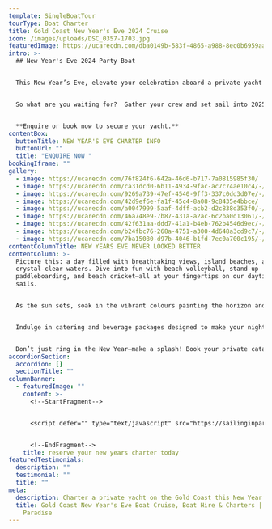 ```yaml
---
template: SingleBoatTour
tourType: Boat Charter
title: Gold Coast New Year's Eve 2024 Cruise
icon: /images/uploads/DSC_0357-1703.jpg
featuredImage: https://ucarecdn.com/dba0149b-583f-4865-a988-8ec0b6959aac/
intro: >-
  ## New Year's Eve 2024 Party Boat


  This New Year’s Eve, elevate your celebration aboard a private yacht charter.    Why pay premium prices for crowded venues, long drinks lines and tacky tunes when you can sail the night away with your faves and customise the food, drinks and music to suit your vibe.  


  S﻿o what are you waiting for?  Gather your crew and set sail into 2025 with an incredible private charter experience on the stunning Gold Coast Broadwater.    


  **Enquire or book now to secure your yacht.**
contentBox:
  buttonTitle: NEW YEAR'S EVE CHARTER INFO
  buttonUrl: ""
  title: "ENQUIRE NOW "
bookingIframe: ""
gallery:
  - image: https://ucarecdn.com/76f824f6-642a-46d6-b717-7a0815985f30/
  - image: https://ucarecdn.com/ca31dcd0-6b11-4934-9fac-ac7c74ae10c4/-/preview/-/enhance/39/
  - image: https://ucarecdn.com/9269a739-47ef-4540-9ff3-337c0dd3d07e/-/preview/-/enhance/50/
  - image: https://ucarecdn.com/42d9ef6e-fa1f-45c4-8a08-9c8435e4bbce/
  - image: https://ucarecdn.com/a0047999-5aaf-4dff-acb2-d2c838d353f0/-/preview/-/enhance/25/
  - image: https://ucarecdn.com/46a748e9-7b87-431a-a2ac-6c2ba0d13061/-/preview/-/enhance/50/
  - image: https://ucarecdn.com/42f631aa-ddd7-41a1-b4eb-762b4546d9ec/-/preview/-/enhance/42/
  - image: https://ucarecdn.com/b24fbc76-268a-4751-a300-4d648a3cd9c7/-/preview/-/enhance/50/
  - image: https://ucarecdn.com/7ba15080-d97b-4046-b1fd-7ec0a700c195/-/preview/-/enhance/33/
contentColumnTitle: NEW YEARS EVE NEVER LOOKED BETTER
contentColumn: >-
  Picture this: a day filled with breathtaking views, island beaches, and
  crystal-clear waters. Dive into fun with beach volleyball, stand-up
  paddleboarding, and beach cricket—all at your fingertips on our daytime
  sails. 


  As the sun sets, soak in the vibrant colours painting the horizon and the stunning Gold Coast skyline coming alive. When midnight strikes, experience an epic fireworks show lighting up the night sky from the best vantage point on the water.


  Indulge in catering and beverage packages designed to make your night a breeze or feel free to bring your own favorites along, BYO is welcome!


  Don’t just ring in the New Year—make a splash! Book your private catamaran now and start 2025 with an unforgettable adventure.
accordionSection:
  accordion: []
  sectionTitle: ""
columnBanner:
  - featuredImage: ""
    content: >-
      <!--StartFragment-->


      <script defer="" type="text/javascript" src="https://sailinginparadise.rezdy.com/pluginJs"></script> <iframe seamless="" width="100%" height="1000px" frameborder="0" class="rezdy" src="https://sailinginparadise.rezdy.com/catalog/529475/new-years-eve?iframe=true"></iframe>


      <!--EndFragment-->
    title: reserve your new years charter today
featuredTestimonials:
  description: ""
  testimonial: ""
  title: ""
meta:
  description: Charter a private yacht on the Gold Coast this New Year's Eve
  title: Gold Coast New Year's Eve Boat Cruise, Boat Hire & Charters | Sailing in
    Paradise
---
```

